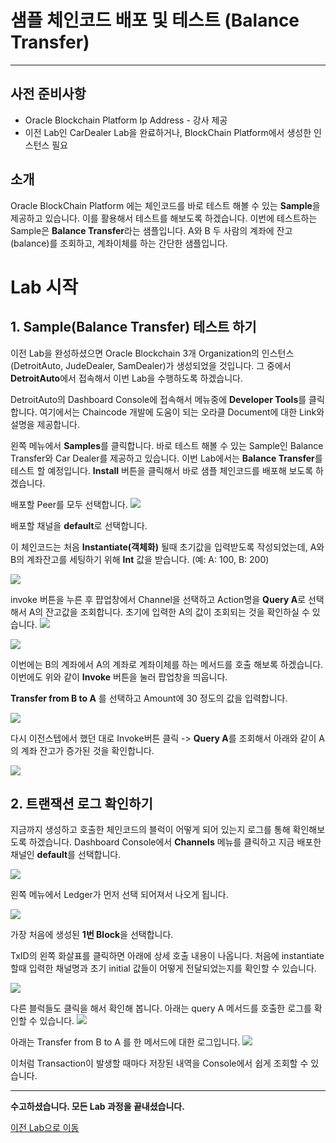 # 샘플 체인코드 배포 및 테스트 (Balance Transfer) #
-----
## 사전 준비사항 ##
+ Oracle Blockchain Platform Ip Address - 강사 제공
+ 이전 Lab인 CarDealer Lab을 완료하거나, BlockChain Platform에서 생성한 인스턴스 필요

## 소개 ##

Oracle BlockChain Platform 에는 체인코드를 바로 테스트 해볼 수 있는 **Sample**을 제공하고 있습니다. 이를 활용해서 테스트를 해보도록 하겠습니다.
이번에 테스트하는 Sample은 **Balance Transfer**라는 샘플입니다.
A와 B 두 사람의 계좌에 잔고(balance)를 조회하고, 계좌이체를 하는 간단한 샘플입니다.

# Lab 시작

## 1. Sample(Balance Transfer) 테스트 하기
이전 Lab을 완성하셨으면 Oracle Blockchain 3개 Organization의 인스턴스(DetroitAuto, JudeDealer, SamDealer)가 생성되었을 것입니다.
그 중에서 **DetroitAuto**에서 접속해서 이번 Lab을 수행하도록 하겠습니다. 

DetroitAuto의 Dashboard Console에 접속해서 메뉴중에 **Developer Tools**를 클릭합니다.
여기에서는 Chaincode 개발에 도움이 되는 오라클 Document에 대한 Link와 설명을 제공합니다.

왼쪽 메뉴에서 **Samples**를 클릭합니다.
바로 테스트 해볼 수 있는 Sample인 Balance Transfer와 Car Dealer를 제공하고 있습니다.
이번 Lab에서는 **Balance Transfer**를 테스트 할 예정입니다.
**Install** 버튼을 클릭해서 바로 샘플 체인코드를 배포해 보도록 하겠습니다.

배포할 Peer를 모두 선택합니다.
![](images/balance_trans1.png)

배포할 채널을 **default**로 선택합니다.

이 체인코드는 처음 **Instantiate(객체화)** 될때 초기값을 입력받도록 작성되었는데, A와 B의 계좌잔고를 세팅하기 위해 **Int** 값을 받습니다. (예: A: 100, B: 200)

![](images/balance_trans2.png)


invoke 버튼을 누른 후 퍕업창에서 Channel을 선택하고 Action명을 **Query A**로 선택해서 A의 잔고값을 조회합니다.
초기에 입력한 A의 값이 조회되는 것을 확인하실 수 있습니다.
![](images/balance_trans3.png)

![](images/balance_transfer5.png)

이번에는 B의 계좌에서 A의 계좌로 계좌이체를 하는 메서드를 호출 해보록 하겠습니다.
이번에도 위와 같이 **Invoke** 버튼을 눌러 팝업창을 띄웁니다.

**Transfer from B to A** 를 선택하고 Amount에 30 정도의 값을 입력합니다.

![](images/balance_transfer6.png)

다시 이전스텝에서 했던 대로 Invoke버튼 클릭 -> **Query A**를 조회해서 아래와 같이 A의 계좌 잔고가 증가된 것을 확인합니다.

![](images/balance_transfer7.png)

## 2. 트랜잭션 로그 확인하기

지금까지 생성하고 호출한 체인코드의 블럭이 어떻게 되어 있는지 로그를 통해 확인해보도록 하겠습니다.
Dashboard Console에서 **Channels** 메뉴를 클릭하고 지금 배포한 채널인 **default**를 선택합니다.

![](images/channel_data1.png)

왼쪽 메뉴에서 Ledger가 먼저 선택 되어져서 나오게 됩니다.

![](images/channel_data2.png)

가장 처음에 생성된 **1번 Block**을 선택합니다.

TxID의 왼쪽 화살표를 클릭하면 아래에 상세 호출 내용이 나옵니다.
처음에 instantiate할때 입력한 채널명과 초기 initial 값들이 어떻게 전달되었는지를 확인할 수 있습니다.

![](images/channel_data3.png)

다른 블럭들도 클릭을 해서 확인해 봅니다. 아래는 query A 메서드를 호출한 로그를 확인할 수 있습니다.
![](images/channel_data4.png)

아래는 Transfer from B to A 를 한 메서드에 대한 로그입니다.
![](images/channel_data5.png)

이처럼 Transaction이 발생할 때마다 저장된 내역을 Console에서 쉽게 조회할 수 있습니다.

-----
<b>수고하셨습니다. 모든 Lab 과정을 끝내셨습니다.</b>

[이전 Lab으로 이동](../README.md)
